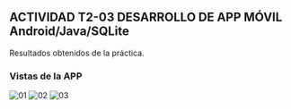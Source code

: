 ## ACTIVIDAD T2-03 DESARROLLO DE APP MÓVIL Android/Java/SQLite
Resultados obtenidos de la práctica.
### Vistas de la APP
![01](https://user-images.githubusercontent.com/72633788/100409444-73d80600-3031-11eb-9442-a59bd1c5b0e2.PNG)
![02](https://user-images.githubusercontent.com/72633788/100409448-78042380-3031-11eb-9b79-3f46b014d023.PNG)
![03](https://user-images.githubusercontent.com/72633788/100409451-7a667d80-3031-11eb-9544-bd6166fc2339.PNG)
